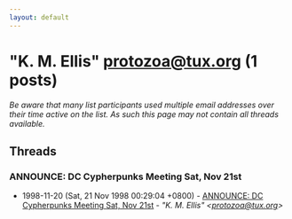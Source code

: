 ```yaml
---
layout: default
---
```


# "K. M. Ellis" <protozoa@tux.org> (1 posts)

_Be aware that many list participants used multiple email addresses over their time active on the list. As such this page may not contain all threads available._

## Threads

### ANNOUNCE:  DC Cypherpunks Meeting Sat, Nov 21st
+ 1998-11-20 (Sat, 21 Nov 1998 00:29:04 +0800) - [ANNOUNCE:  DC Cypherpunks Meeting Sat, Nov 21st](/archive/1998/11/470f3e6d8ddd6b39777553ff685dd219717d42b48d4c91a9dcfa31de49d281b6) - _"K. M. Ellis" \<protozoa@tux.org\>_

